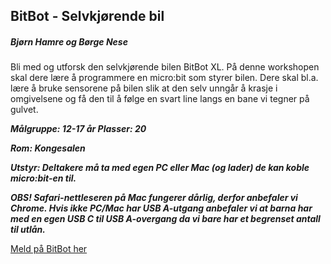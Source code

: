 ## BitBot - Selvkjørende bil
##### Bjørn Hamre og Børge Nese

Bli med og utforsk den selvkjørende bilen BitBot XL.
På denne workshopen skal dere lære å programmere en micro:bit som styrer bilen.
Dere skal bl.a. lære å bruke sensorene på bilen slik at den selv unngår å krasje i omgivelsene og få den til å følge en svart line langs en bane vi tegner på gulvet.

***Målgruppe: 12-17 år      Plasser: 20***

***Rom: Kongesalen***

***Utstyr: Deltakere må ta med egen PC eller Mac (og lader) de kan koble micro:bit-en til.***

***OBS! Safari-nettleseren på Mac fungerer dårlig, derfor anbefaler vi Chrome. Hvis ikke PC/Mac har USB A-utgang anbefaler vi at barna har med en egen USB C til USB A-overgang da vi bare har et begrenset antall til utlån.***

[Meld på BitBot her](https://boosterconf.ticketco.events/no/nb/e/bitbot__selvkjoerendebil_2025)
